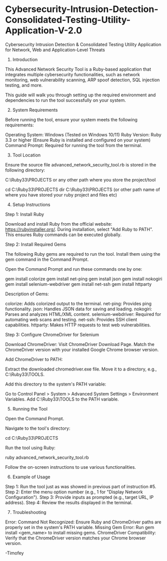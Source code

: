 # Cybersecurity-Intrusion-Detection-Consolidated-Testing-Utility-Application-V-2.0
Cybersecurity Intrusion Detection &amp; Consolidated Testing Utility Application for Network, Web and Application-Level Threats
1. Introduction

This Advanced Network Security Tool is a Ruby-based application that integrates multiple cybersecurity functionalities,
 such as network monitoring, web vulnerability scanning, ARP spoof detection, SQL injection testing, and more.

This guide will walk you through setting up the required environment and dependencies to run the tool successfully on your system.


2. System Requirements

Before running the tool, ensure your system meets the following requirements:

Operating System: Windows (Tested on Windows 10/11)
Ruby Version: Ruby 3.3 or higher
(Ensure Ruby is installed and configured on your system)
Command Prompt: Required for running the tool from the terminal.



3. Tool Location

Ensure the source file advanced_network_security_tool.rb is stored in the following directory:

C:\Ruby33\PROJECTS or any other path where you store the project/tool

cd C:\Ruby33\PROJECTS
dir C:\Ruby33\PROJECTS (or other path name of where you have stored your ruby project and files etc)



4. Setup Instructions


Step 1: Install Ruby

Download and install Ruby from the official website: https://rubyinstaller.org/.
During installation, select "Add Ruby to PATH". This ensures Ruby commands can be executed globally.


Step 2: Install Required Gems

The following Ruby gems are required to run the tool. Install them using the gem command in the Command Prompt.


Open the Command Prompt and run these commands one by one:

gem install colorize
gem install net-ping
gem install json
gem install nokogiri
gem install selenium-webdriver
gem install net-ssh
gem install httparty



Description of Gems:

colorize: Adds colorized output to the terminal.
net-ping: Provides ping functionality.
json: Handles JSON data for saving and loading.
nokogiri: Parses and analyzes HTML/XML content.
selenium-webdriver: Required for automating web scans and testing.
net-ssh: Provides SSH client capabilities.
httparty: Makes HTTP requests to test web vulnerabilities.



Step 3: Configure ChromeDriver for Selenium


Download ChromeDriver:
Visit ChromeDriver Download Page.
Match the ChromeDriver version with your installed Google Chrome browser version.


Add ChromeDriver to PATH:

Extract the downloaded chromedriver.exe file.
Move it to a directory, e.g., C:\Ruby33\TOOLS.

Add this directory to the system's PATH variable:

Go to Control Panel > System > Advanced System Settings > Environment Variables.
Add C:\Ruby33\TOOLS to the PATH variable.



5. Running the Tool

Open the Command Prompt.

Navigate to the tool's directory:

cd C:\Ruby33\PROJECTS

Run the tool using Ruby:

ruby advanced_network_security_tool.rb

Follow the on-screen instructions to use various functionalities.



6. Example of Usage

Step 1: Run the tool just as was showed in previous part of instruction #5.
Step 2: Enter the menu option number (e.g., 1 for "Display Network Configuration").
Step 3: Provide inputs as prompted (e.g., target URL, IP address).
Step 4: Review the results displayed in the terminal.



7. Troubleshooting

Error: Command Not Recognized: Ensure Ruby and ChromeDriver paths are properly set in the system's PATH variable.
Missing Gem Error: Run gem install <gem_name> to install missing gems.
ChromeDriver Compatibility: Verify that the ChromeDriver version matches your Chrome browser version.



-Timofey
